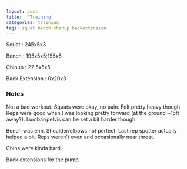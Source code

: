 ```yaml
---
layout: post
title:  'Training'
categories: training
tags: squat bench chinup backextension
---
```


Squat       :   245x5x3

Bench       :   195x5x5;155x5

Chinup      :   22.5x5x5

Back Extension  :   0x20x3

### Notes

Not a bad workout. Squats were okay, no pain. Felt pretty heavy though. Reps were good
when I was looking pretty forward (at the ground ~15ft away?). Lumbar/pelvis can be set
a bit harder though.

Bench was ehh. Shoulder/elbows not perfect. Last rep spotter actually helped a bit. Reps
weren't even and occasionally near throat.

Chins were kinda hard.

Back extensions for the pump.
